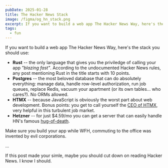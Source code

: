 ```yaml
---
pubDate: 2025-01-28
title: The Hacker News Stack
image: /figma/og_hn_stack.png
excerpt: If you want to build a web app The Hacker News Way, here's the stack you should use.
tags:
  - fun
---
```


If you want to build a web app The Hacker News Way, here's the stack you should use:

- **Rust** -- the only language that gives you the priviledge of calling your app _"blazing fast"_. According to the undocumented Hacker News rules, any post mentioning Rust in the title starts with 10 points.
- **Postgres** -- the most beloved database that can do absolutely everything: manage data, handle row-level authorization, run job queues, replace Redis, vacuum your apartment (or its own tables… who cares?). No ORMs allowed.
- **HTMX** -- because JavaScript is obviously the worst part about web development. Bonus points: you get to call yourself the [CEO of HTMX](https://htmx.org/essays/lore/#htmx-ceo), very helpful in this turbulent job market.
- **Hetzner** -- for just $4.59/mo you can get a server that can easily handle HN's famous [hug-of-death](https://news.ycombinator.com/item?id=20147951).

Make sure you build your app while WFH, commuting to the office was invented by evil corporations.

...

If this post made your simle, maybe you should cut down on reading Hacker News. I know I should.
